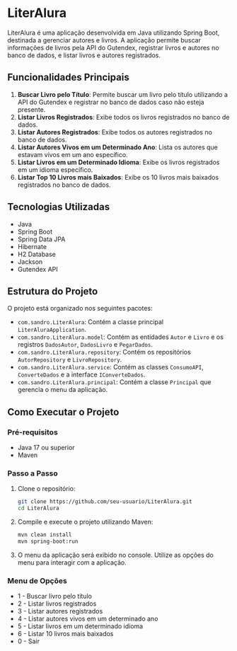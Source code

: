# LiterAlura

LiterAlura é uma aplicação desenvolvida em Java utilizando Spring Boot, destinada a gerenciar autores e livros. A aplicação permite buscar informações de livros pela API do Gutendex, registrar livros e autores no banco de dados, e listar livros e autores registrados.

## Funcionalidades Principais

1. **Buscar Livro pelo Título**: Permite buscar um livro pelo título utilizando a API do Gutendex e registrar no banco de dados caso não esteja presente.
2. **Listar Livros Registrados**: Exibe todos os livros registrados no banco de dados.
3. **Listar Autores Registrados**: Exibe todos os autores registrados no banco de dados.
4. **Listar Autores Vivos em um Determinado Ano**: Lista os autores que estavam vivos em um ano específico.
5. **Listar Livros em um Determinado Idioma**: Exibe os livros registrados em um idioma específico.
6. **Listar Top 10 Livros mais Baixados**: Exibe os 10 livros mais baixados registrados no banco de dados.

## Tecnologias Utilizadas

- Java
- Spring Boot
- Spring Data JPA
- Hibernate
- H2 Database
- Jackson
- Gutendex API

## Estrutura do Projeto

O projeto está organizado nos seguintes pacotes:

- `com.sandro.LiterAlura`: Contém a classe principal `LiterAluraApplication`.
- `com.sandro.LiterAlura.model`: Contém as entidades `Autor` e `Livro` e os registros `DadosAutor`, `DadosLivro` e `PegarDados`.
- `com.sandro.LiterAlura.repository`: Contém os repositórios `AutorRepository` e `LivroRepository`.
- `com.sandro.LiterAlura.service`: Contém as classes `ConsumoAPI`, `ConverteDados` e a interface `IConverteDados`.
- `com.sandro.LiterAlura.principal`: Contém a classe `Principal` que gerencia o menu da aplicação.

## Como Executar o Projeto

### Pré-requisitos

- Java 17 ou superior
- Maven

### Passo a Passo

1. Clone o repositório:
    ```sh
    git clone https://github.com/seu-usuario/LiterAlura.git
    cd LiterAlura
    ```

2. Compile e execute o projeto utilizando Maven:
    ```sh
    mvn clean install
    mvn spring-boot:run
    ```

3. O menu da aplicação será exibido no console. Utilize as opções do menu para interagir com a aplicação.

### Menu de Opções

- 1 - Buscar livro pelo título
- 2 - Listar livros registrados
- 3 - Listar autores registrados
- 4 - Listar autores vivos em um determinado ano
- 5 - Listar livros em um determinado idioma
- 6 - Listar 10 livros mais baixados
- 0 - Sair



